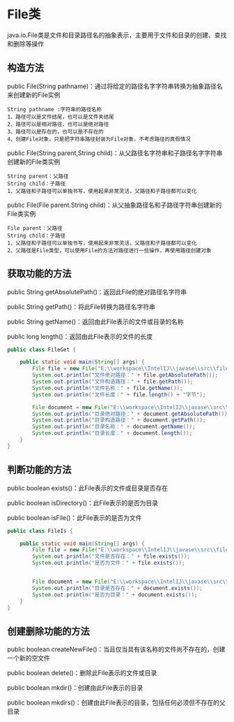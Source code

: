 # File类

java.io.File类是文件和目录路径名的抽象表示，主要用于文件和目录的创建、查找和删除等操作

## 构造方法

public File(String pathname)：通过将给定的路径名字字符串转换为抽象路径名来创建新的File实例
~~~
String pathname :字符串的路径名称
1、路径可以是文件结尾，也可以是文件夹结尾
2、路径可以是相对路径，也可以是绝对路径
3、路径可以是存在的，也可以是不存在的
4、创建File对象，只是把字符串路径封装为File对象，不考虑路径的真假情况
~~~

public File(String parent,String child)：从父路径名字符串和子路径名字字符串创建新的File类实例
~~~
String parent：父路径
String child：子路径
1、父路径和子路径可以单独书写，使用起来非常灵活，父路径和子路径都可以变化
~~~

public File(File parent.String child)：从父抽象路径名和子路径字符串创建新的File类实例
~~~
File parent：父路径
String child：子路径
1、父路径和子路径可以单独书写，使用起来非常灵活，父路径和子路径都可以变化
2、父路径是File类型，可以使用File的方法对路径进行一些操作，再使用路径创建对象
~~~

## 获取功能的方法

public String getAbsolutePath()：返回此File的绝对路径名字符串

public String getPath()：将此File转换为路径名字符串

public String getName()：返回由此File表示的文件或目录的名称

public long length()：返回由此File表示的文件的长度

```java
public class FileGet {

    public static void main(String[] args) {
        File file = new File("E:\\workspace\\IntelIJ\\javase\\src\\file\\FileDemo.java");
        System.out.println("文件绝对路径：" + file.getAbsolutePath());
        System.out.println("文件构造路径：" + file.getPath());
        System.out.println("文件名称：" + file.getName());
        System.out.println("文件长度：" + file.length() + "字节");

        File document = new File("E:\\workspace\\IntelIJ\\javase\\src\\file");
        System.out.println("目录绝对路径：" + document.getAbsolutePath());
        System.out.println("目录构造路径：" + document.getPath());
        System.out.println("目录名称：" + document.getName());
        System.out.println("目录长度：" + document.length());
    }
}
```

## 判断功能的方法

public boolean exists()：此File表示的文件或目录是否存在

public boolean isDirectory()：此File表示的是否为目录

public boolean isFile()：此File表示的是否为文件

```java 
public class FileIs {

    public static void main(String[] args) {
        File file = new File("E:\\workspace\\IntelIJ\\javase\\src\\file\\FileDemo.java");
        System.out.println("文件是否存在：" + file.exists());
        System.out.println("是否为文件：" + file.exists());


        File document = new File("E:\\workspace\\IntelIJ\\javase\\src\\file");
        System.out.println("目录是否存在：" + document.exists());
        System.out.println("是否为目录：" + document.exists());
    }
}
```

## 创建删除功能的方法

public boolean createNewFile()：当且仅当具有该名称的文件尚不存在的，创建一个新的空文件

public boolean delete()：删除此File表示的文件或目录

public boolean mkdir()：创建由此File表示的目录

public boolean mkdirs()：创建由此File表示的目录，包括任何必须但不存在的父目录
